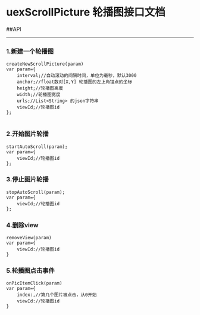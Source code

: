 # uexScrollPicture 轮播图接口文档







##API
***
### 1.新建一个轮播图


```
createNewScrollPicture(param)
var param={
	interval;//自动滚动的间隔时间，单位为毫秒，默认3000
	anchor;//float数对[X,Y] 轮播图的左上角锚点的坐标
	height;//轮播图高度
	width;//轮播图宽度
	urls;//List<String> 的json字符串
	viewId;//轮播图id
};


```

### 2.开始图片轮播

```
startAutoScroll(param);
var param={
	viewId;//轮播图id
};
```


### 3.停止图片轮播
```
stopAutoScroll(param);
var param={
	viewId;//轮播图id
};
```

### 4.删除view
```
removeView(param)
var param={
	viewId://轮播图id
}
```

### 5.轮播图点击事件

```
onPicItemClick(param)
var param={
	index:,//第几个图片被点击，从0开始
	viewId://轮播图id
}
```